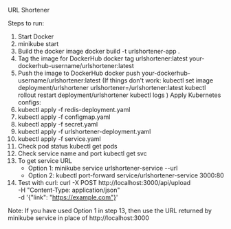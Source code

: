 URL Shortener

Steps to run:

1. Start Docker
2. minikube start
3. Build the docker image
docker build -t urlshortener-app .
4. Tag the image for DockerHub
docker tag urlshortener:latest your-dockerhub-username/urlshortener:latest
5. Push the image to DockerHub
docker push your-dockerhub-username/urlshortener:latest
(If things don't work:
kubectl set image deployment/urlshortener urlshortener=<your-dockerhub-username>/urlshortener:latest
kubectl rollout restart deployment/urlshortener
kubectl logs <pod-name>
)
Apply Kubernetes configs:
6. kubectl apply -f redis-deployment.yaml
7. kubectl apply -f configmap.yaml
8. kubectl apply -f secret.yaml
9. kubectl apply -f urlshortener-deployment.yaml
10. kubectl apply -f service.yaml
11. Check pod status
kubectl get pods
12. Check service name and port
kubectl get svc
13. To get service URL
    - Option 1:
      minikube service urlshortener-service --url
    - Option 2:
      kubectl port-forward service/urlshortener-service 3000:80
14. Test with curl:
    curl -X POST http://localhost:3000/api/upload \
  -H "Content-Type: application/json" \
  -d '{"link": "https://example.com"}'

Note: If you have used Option 1 in step 13, then use the URL returned by minikube service in place of http://localhost:3000

